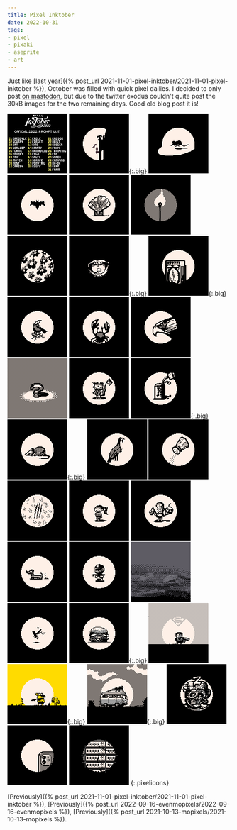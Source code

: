 ```yaml
---
title: Pixel Inktober
date: 2022-10-31
tags:
- pixel
- pixaki
- aseprite
- art
---
```


Just like [last year]({% post_url 2021-11-01-pixel-inktober/2021-11-01-pixel-inktober %}), October was filled with quick pixel dailies. I decided to only post [on mastodon](https://mastodon.social/@jimmac), but due to the twitter exodus couldn't quite post the 30kB images for the two remaining days. Good old blog post it is!

![x](sheet.png)
![x](01.gif){:.big}
![x](02.png)
![x](03.gif)
![x](04.png)
![x](05.png)
![x](06.png)
![x](07.png){:.big}
![x](08.png){:.big}
![x](09.png)
![x](10.png)
![x](11.png)
![x](12.png)
![x](13.png)
![x](14.png){:.big}
![x](15.png){:.big}
![x](16.gif)
![x](17.png)
![x](18.png)
![x](19.png)
![x](20.png)
![x](21.png)
![x](22.png)
![x](23.gif)
![x](24.png)
![x](25.png){:.big}
![x](26.png)
![x](27.png){:.big}
![x](28.png){:.big}
![x](29.png)
![x](30.png)
![x](31.png)
{:.pixelicons}


<style type="text/css">
.pixelicons {
	display: grid;
	grid-template-columns: repeat(2,1fr);
	gap: 1rem;
	grid-auto-flow: row dense;
}
.pixelicons img {
	display: block;
	width: 100%; height: auto;
	/* image-rendering: crisp-edges; */  
	/* image-rendering: pixelated; */
	transition: transform 600ms ease-out;
	align-self: center;
}

@media only screen and (min-width: 640px) {
	.pixelicons { grid-template-columns: repeat(4,1fr); }
	.pixelicons img.big {
		grid-column: span 2;
		grid-row: span 2;
	}
}
.pixelicons img:hover {
	transition: transform 100ms ease-out;
	transform: scale(1.2);
}
.pixelicons img:active {
	transition: none;
	width: 135px;
	transform: scale(2);
	transition: none;
	image-rendering: crisp-edges;  
	image-rendering: pixelated; 
}
</style>


[Previously]({% post_url 2021-11-01-pixel-inktober/2021-11-01-pixel-inktober %}), [Previously]({% post_url 2022-09-16-evenmopixels/2022-09-16-evenmopixels %}), [Previously]({% post_url 2021-10-13-mopixels/2021-10-13-mopixels %}).

